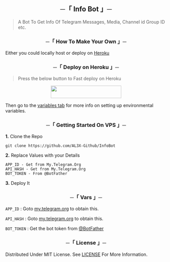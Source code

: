 <h2 align="center">
    ─「 Info Bot 」─
</h2>

> A Bot To Get Info Of Telegram Messages, Media, Channel id Group ID etc.

<h3 align="center">
    ─「 How To Make Your Own 」─
</h3>

Either you could locally host or deploy on [Heroku](https://heroku.com)

<h3 align="center">
    ─「 Deploy on Heroku 」─
</h3>

> Press the below button to Fast deploy on Heroku

<p align="center"><a href="https://dashboard.heroku.com/new?template=https://github.com/AL3X-Github/InfoBot"> <img src="https://img.shields.io/badge/Deploy%20To%20Heroku-blueviolet?style=for-the-badge&logo=heroku" width="220" height="38.45"/></a></p>

Then go to the <a href="#vars">variables tab</a> for more info on setting up environmental variables.

<h3 align="center">
    ─「 Getting Started On VPS 」─
</h3>

**1.** Clone the Repo
```
git clone https://github.com/AL3X-Github/InfoBot
```
**2.** Replace Values with your Details
```
APP_ID - Get from My.Telegram.Org
API_HASH - Get from My.Telegram.Org
BOT_TOKEN - From @BotFather
```
**3.** Deploy It

<h3 align="center">
    ─「 Vars 」─
</h3>

`APP_ID` : Goto [my.telegram.org](https://my.telegram.org) to obtain this.

`API_HASH` : Goto [my.telegram.org](https://my.telegram.org) to obtain this.

`BOT_TOKEN` : Get the bot token from [@BotFather](https://telegram.dog/BotFather)

<h3 align="center">
    ─「 License 」─
</h3>

Distributed Under MIT License. See [LICENSE](https://github.com/AL3X-Github/InfoBot/blob/main/LICENSE) For More Information.
 
